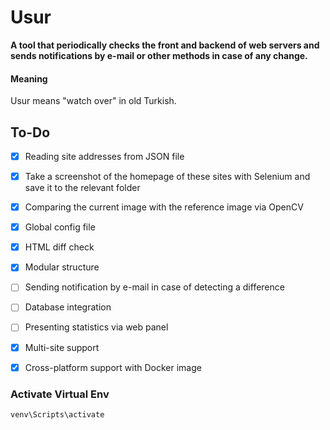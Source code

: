 # Usur
 **A tool that periodically checks the front and backend of web servers and sends notifications by e-mail or other methods in case of any change.**


#### Meaning
Usur means "watch over" in old Turkish.

## To-Do

- [x] Reading site addresses from JSON file 
- [x] Take a screenshot of the homepage of these sites with Selenium and save it to the relevant folder
- [x] Comparing the current image with the reference image via OpenCV 
- [x] Global config file 
- [x] HTML diff check 
- [x] Modular structure
- [ ] Sending notification by e-mail in case of detecting a difference
- [ ] Database integration
- [ ] Presenting statistics via web panel
- [x] Multi-site support 
- [x] Cross-platform support with Docker image 


### Activate Virtual Env
```
venv\Scripts\activate
```
